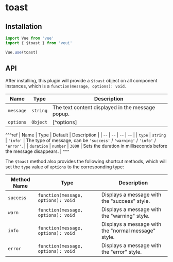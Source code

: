# toast

## Installation

```js
import Vue from 'vue'
import { $toast } from 'veui'

Vue.use(toast)
```

## API

After installing, this plugin will provide a `$toast` object on all component instances, which is a `function(message, options): void`.

| Name | Type | Description |
| -- | -- | -- |
| `message` | `string` | The text content displayed in the message popup. |
| `options` | `Object` | [^options] |

^^^ref
| Name | Type | Default | Description |
| -- | -- | -- | -- |
| `type` | `string` | `'info'` | The type of message, can be `'success'` / `'warning'` / `'info'` / `'error'`. |
| `duration` | `number` | `3000` | Sets the duration in milliseconds before the message disappears. |
^^^

The `$toast` method also provides the following shortcut methods, which will set the `type` value of `options` to the corresponding type:

| Method Name | Type | Description |
| -- | -- | -- |
| `success` | `function(message, options): void` | Displays a message with the "success" style. |
| `warn` | `function(message, options): void` | Displays a message with the "warning" style. |
| `info` | `function(message, options): void` | Displays a message with the "normal message" style. |
| `error` | `function(message, options): void` | Displays a message with the "error" style. |
